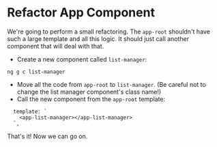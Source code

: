 # Refactor App Component

We're going to perform a small refactoring. The `app-root` shouldn't have such a large template and all this logic. It should just call another component that will deal with that.

* Create a new component called `list-manager`: 

`ng g c list-manager`

* Move all the code from `app-root` to `list-manager`. \(Be careful not to change the list manager component's class name!\)
* Call the new component from the `app-root` template:

```markup
  template: `
    <app-list-manager></app-list-manager>
  `,
```

That's it! Now we can go on.

